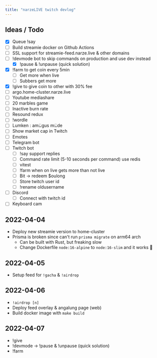 ```yaml
---
title: "narzeLIVE twitch devlog"
---
```


## Ideas / Todo
 - [x] Queue !say
 - [ ] Build streamie docker on Github Actions
 - [ ] SSL support for streamie-feed.narze.live & other domains
 - [ ] !devmode bot to skip commands on production and use dev instead
   - [x] !pause & !unpause (quick solution)
 - [x] !farm to get coin every 5min
   - [ ] Get more when live
   - [ ] Subbers get more
 - [x] !give to give coin to other with 30% fee
 - [ ] argo.home-cluster.narze.live
 - [ ] Youtube mediashare
 - [ ] 20 marbles game
 - [ ] Inactive burn rate
 - [ ] Resound redux
 - [ ] !wordle
 - [ ] Lumken : amඞgus mඞde
 - [ ] Show market cap in Twitch
 - [ ] Emotes
 - [ ] Telegram bot
 - [ ] Twitch bot
   - [ ] !say support replies
   - [ ] Command rate limit (5-10 seconds per command) use redis
   - [ ] vitest
   - [ ] !farm when on live gets more than not live
   - [ ] Bit -> redeem $oulong
   - [ ] Store twitch user id
   - [ ] !rename oldusername
- [ ] Discord
  - [ ] Connect with twitch id
- [ ] Keyboard cam
  
## 2022-04-04
- Deploy new streamie version to home-cluster
- Prisma is broken since can't run `prisma migrate` on arm64 arch
  - Can be built with Rust, but freaking slow
  - Change Dockerfile `node:16-alpine` to `node:16-slim` and it works 🤯

## 2022-04-05
- Setup feed for `!gacha` & `!airdrop`

## 2022-04-06
- `!airdrop [n]`
- Deploy feed overlay & angalung page (web)
- Build docker image with `make build`

## 2022-04-07
- !give 
- !devmode -> !pause & !unpause (quick solution)
- !farm